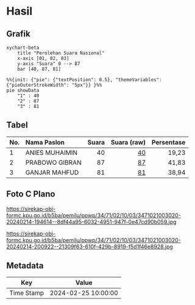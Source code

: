 # Hasil

## Grafik

```mermaid
xychart-beta
    title "Perolehan Suara Nasional"
    x-axis [01, 02, 03]
    y-axis "Suara" 0 --> 87
    bar [40, 87, 81]
```

```mermaid
%%{init: {"pie": {"textPosition": 0.5}, "themeVariables": {"pieOuterStrokeWidth": "5px"}} }%%
pie showData
    "1" : 40
    "2" : 87
    "3" : 81
```

## Tabel

| No. | Nama Paslon    | Suara | Suara (raw) | Persentase |
|:--- |:-------------- | -----:| -----------:| ----------:|
| 1   | ANIES MUHAIMIN | 40    | [40][p-1]   | 19,23      |
| 2   | PRABOWO GIBRAN | 87    | [87][p-2]   | 41,83      |
| 3   | GANJAR MAHFUD  | 81    | [81][p-3]   | 38,94      |


[p-1]: https://github.com/gigit-pemilu/pemilu-2024/blob/main/pilpres/hitung-suara/sub/34-di-yogyakarta/sub/71-kota-yogyakarta/sub/02-jetis/sub/1003-gowongan/sub/020-tps/sub/paslon-1.txt
[p-2]: https://github.com/gigit-pemilu/pemilu-2024/blob/main/pilpres/hitung-suara/sub/34-di-yogyakarta/sub/71-kota-yogyakarta/sub/02-jetis/sub/1003-gowongan/sub/020-tps/sub/paslon-2.txt
[p-3]: https://github.com/gigit-pemilu/pemilu-2024/blob/main/pilpres/hitung-suara/sub/34-di-yogyakarta/sub/71-kota-yogyakarta/sub/02-jetis/sub/1003-gowongan/sub/020-tps/sub/paslon-3.txt

## Foto C Plano

https://sirekap-obj-formc.kpu.go.id/b5ba/pemilu/ppwp/34/71/02/10/03/3471021003020-20240214-194614--8df44a95-6032-4951-947f-0e47cd90b059.jpg

https://sirekap-obj-formc.kpu.go.id/b5ba/pemilu/ppwp/34/71/02/10/03/3471021003020-20240214-200922--21309f63-610f-429b-8919-f5d1f46e8928.jpg


## Metadata

| Key        | Value               |
| ---------- | ------------------- |
| Time Stamp | 2024-02-25 10:00:00 |



